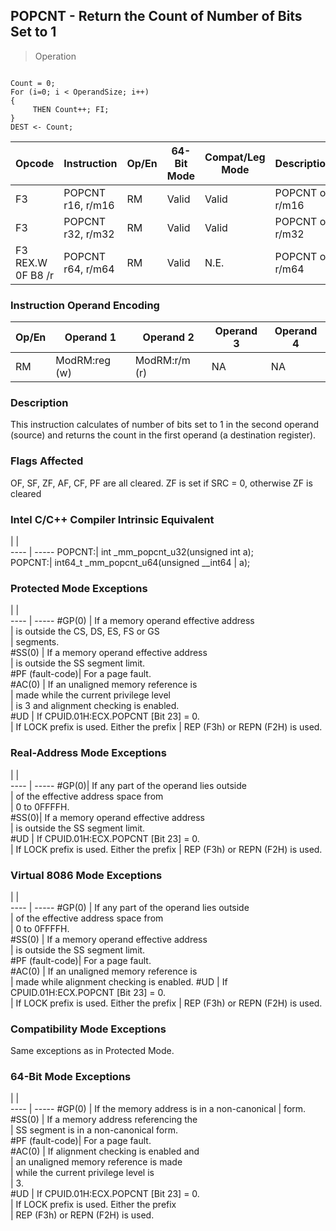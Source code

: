 ## POPCNT  -  Return the Count of Number of Bits Set to 1

> Operation
``` slim

Count = 0;
For (i=0; i < OperandSize; i++)
{
     THEN Count++; FI;
}
DEST <- Count;

```

 Opcode           | Instruction      | Op/En| 64-Bit Mode| Compat/Leg Mode| Description    
 ---  | --- | --- | --- | --- | ---
 F3               | POPCNT r16, r/m16| RM   | Valid      | Valid          | POPCNT on r/m16
 F3               | POPCNT r32, r/m32| RM   | Valid      | Valid          | POPCNT on r/m32
 F3 REX.W 0F B8 /r| POPCNT r64, r/m64| RM   | Valid      | N.E.           | POPCNT on r/m64

### Instruction Operand Encoding
 Op/En| Operand 1    | Operand 2    | Operand 3| Operand 4
 ---  | --- | --- | --- | ---
 RM   | ModRM:reg (w)| ModRM:r/m (r)| NA       | NA       

### Description
This instruction calculates of number of bits set to 1 in the second operand
(source) and returns the count in the first operand (a destination register).



### Flags Affected
OF, SF, ZF, AF, CF, PF are all cleared. ZF is set if SRC = 0, otherwise ZF is
cleared


### Intel C/C++ Compiler Intrinsic Equivalent
   | |  
---- | -----
 POPCNT:| int _mm_popcnt_u32(unsigned int a);    
 POPCNT:| int64_t _mm_popcnt_u64(unsigned __int64
        | a);                                    

### Protected Mode Exceptions
   | |  
---- | -----
 #GP(0)          | If a memory operand effective address    
                 | is outside the CS, DS, ES, FS or GS      
                 | segments.                                
 #SS(0)          | If a memory operand effective address    
                 | is outside the SS segment limit.         
 #PF (fault-code)| For a page fault.                        
 #AC(0)          | If an unaligned memory reference is      
                 | made while the current privilege level   
                 | is 3 and alignment checking is enabled.  
 #UD             | If CPUID.01H:ECX.POPCNT [Bit 23] = 0.    
                 | If LOCK prefix is used. Either the prefix
                 | REP (F3h) or REPN (F2H) is used.         

### Real-Address Mode Exceptions
   | |  
---- | -----
 #GP(0)| If any part of the operand lies outside  
       | of the effective address space from      
       | 0 to 0FFFFH.                             
 #SS(0)| If a memory operand effective address    
       | is outside the SS segment limit.         
 #UD   | If CPUID.01H:ECX.POPCNT [Bit 23] = 0.    
       | If LOCK prefix is used. Either the prefix
       | REP (F3h) or REPN (F2H) is used.         

### Virtual 8086 Mode Exceptions
   | |  
---- | -----
 #GP(0)          | If any part of the operand lies outside  
                 | of the effective address space from      
                 | 0 to 0FFFFH.                             
 #SS(0)          | If a memory operand effective address    
                 | is outside the SS segment limit.         
 #PF (fault-code)| For a page fault.                        
 #AC(0)          | If an unaligned memory reference is      
                 | made while alignment checking is enabled.
 #UD             | If CPUID.01H:ECX.POPCNT [Bit 23] = 0.    
                 | If LOCK prefix is used. Either the prefix
                 | REP (F3h) or REPN (F2H) is used.         

### Compatibility Mode Exceptions
Same exceptions as in Protected Mode.


### 64-Bit Mode Exceptions
   | |  
---- | -----
 #GP(0)          | If the memory address is in a non-canonical
                 | form.                                      
 #SS(0)          | If a memory address referencing the        
                 | SS segment is in a non-canonical form.     
 #PF (fault-code)| For a page fault.                          
 #AC(0)          | If alignment checking is enabled and       
                 | an unaligned memory reference is made      
                 | while the current privilege level is       
                 | 3.                                         
 #UD             | If CPUID.01H:ECX.POPCNT [Bit 23] = 0.      
                 | If LOCK prefix is used. Either the prefix  
                 | REP (F3h) or REPN (F2H) is used.           
